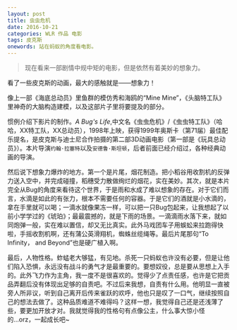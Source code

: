 ```yaml
---
layout: post
title: 虫虫危机
date: 2016-10-21
categories: WLR 作品 电影
tags: 皮克斯 
onewords: 站在蚂蚁的角度看电影。
---
```

> 现在看来一部剧情中规中矩的电影，但是依然有着美妙的想象力。

看了一些皮克斯的动画，最大的感触就是——想象力！

像上一部《海底总动员》里鱼群的模仿秀和海鸥的“Mine Mine”，《头脑特工队》里神奇的大脑构造建模，以及这部片子里将要提及的部分。

惯例介绍下影片的制作。*A Bug's Life*,中文名《虫虫危机》/《虫虫特工队》（哈哈，XX特工队，XX总动员），1998年上映，获得1999年奥斯卡（第71届）最佳配乐提名，是皮克斯与迪士尼合作拍摄的第二部3D动画电影（第一部是《玩具总动员》）。本片导演`约翰·拉塞特`以及`安德鲁·斯坦顿`，后者前面已经介绍过，各种经典动画的导演。

然后说下想象力爆炸的地方。第一个是片尾，烟花制造。把小稻谷用收割机的反弹力送入空中，并完成碰撞，稻穗受力散做绚烂的烟花，实在美妙。其次，就是本片完全从Bug的角度来看待这个世界，于是雨和水成了难以想象的存在。对于它们而言，水滴是如此的有张力，根本不需要任何的容器。于是它们的酒就是小水滴的，拿在手里就可以喝；一滴水就像果冻一样，可以把一只Bug包起来，让我想起了以前小学学过的《琥珀》；最最震撼的，就是下雨的场景。一滴滴雨水落下来，就如同炮弹一般，实在难以置信，却又无比真实。此外马戏团车子用蜈蚣来拉跑得快啦，手摇收割机啊，还有蒲公英滑翔机，蜘蛛丝缆绳等。最后片尾那句“To Infinity， and Beyond”也是硬广植入啊。

最后，人物性格。蚱蜢老大够猛，有见地。杀死一只蚂蚁也许没有必要，但是让他们陷入恐惧，永远没有战斗的勇气才是最重要的。要想奴役，总是要从思想上入手的。此外飞力作为主角，我一度不是很喜欢的。觉得少了点责任感，也许是它把贡品弄翻后没有体现出足够的自责吧。不过后来我想，自责有什么用。他明显一直被旁人所非议，听到自己离开后传来雀跃的欢呼，他也只是叹了一口气，继续按照自己的想法去做了。这种品质难道不难得吗？这样一想，我觉得自己还是还浅薄了些，要更加开放才对。我就觉得我的性格句有点像公主，什么事大惊小怪的...orz，一起成长吧~

